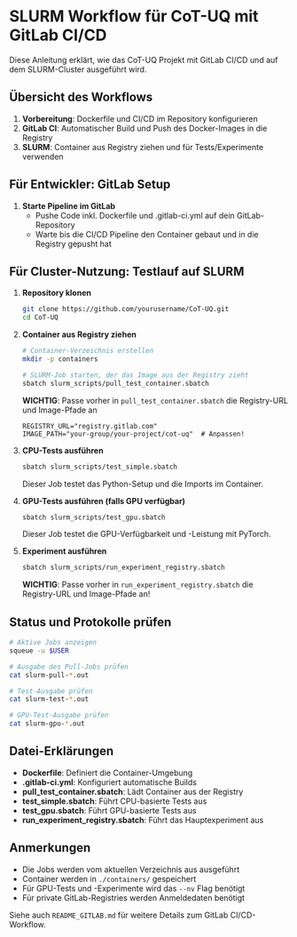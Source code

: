 # SLURM Workflow für CoT-UQ mit GitLab CI/CD

Diese Anleitung erklärt, wie das CoT-UQ Projekt mit GitLab CI/CD und auf dem SLURM-Cluster ausgeführt wird.

## Übersicht des Workflows

1. **Vorbereitung**: Dockerfile und CI/CD im Repository konfigurieren
2. **GitLab CI**: Automatischer Build und Push des Docker-Images in die Registry
3. **SLURM**: Container aus Registry ziehen und für Tests/Experimente verwenden

## Für Entwickler: GitLab Setup

1. **Starte Pipeline im GitLab**
   - Pushe Code inkl. Dockerfile und .gitlab-ci.yml auf dein GitLab-Repository
   - Warte bis die CI/CD Pipeline den Container gebaut und in die Registry gepusht hat

## Für Cluster-Nutzung: Testlauf auf SLURM

1. **Repository klonen**
   ```bash
   git clone https://github.com/yourusername/CoT-UQ.git
   cd CoT-UQ
   ```

2. **Container aus Registry ziehen**
   ```bash
   # Container-Verzeichnis erstellen
   mkdir -p containers
   
   # SLURM-Job starten, der das Image aus der Registry zieht
   sbatch slurm_scripts/pull_test_container.sbatch
   ```
   
   **WICHTIG**: Passe vorher in `pull_test_container.sbatch` die Registry-URL und Image-Pfade an
   ```
   REGISTRY_URL="registry.gitlab.com"
   IMAGE_PATH="your-group/your-project/cot-uq"  # Anpassen!
   ```

3. **CPU-Tests ausführen**
   ```bash
   sbatch slurm_scripts/test_simple.sbatch
   ```
   
   Dieser Job testet das Python-Setup und die Imports im Container.

4. **GPU-Tests ausführen (falls GPU verfügbar)**
   ```bash
   sbatch slurm_scripts/test_gpu.sbatch
   ```
   
   Dieser Job testet die GPU-Verfügbarkeit und -Leistung mit PyTorch.

5. **Experiment ausführen**
   ```bash
   sbatch slurm_scripts/run_experiment_registry.sbatch
   ```
   
   **WICHTIG**: Passe vorher in `run_experiment_registry.sbatch` die Registry-URL und Image-Pfade an!

## Status und Protokolle prüfen

```bash
# Aktive Jobs anzeigen
squeue -u $USER

# Ausgabe des Pull-Jobs prüfen
cat slurm-pull-*.out

# Test-Ausgabe prüfen
cat slurm-test-*.out

# GPU-Test-Ausgabe prüfen
cat slurm-gpu-*.out
```

## Datei-Erklärungen

- **Dockerfile**: Definiert die Container-Umgebung
- **.gitlab-ci.yml**: Konfiguriert automatische Builds
- **pull_test_container.sbatch**: Lädt Container aus der Registry
- **test_simple.sbatch**: Führt CPU-basierte Tests aus
- **test_gpu.sbatch**: Führt GPU-basierte Tests aus
- **run_experiment_registry.sbatch**: Führt das Hauptexperiment aus

## Anmerkungen

- Die Jobs werden vom aktuellen Verzeichnis aus ausgeführt
- Container werden in `./containers/` gespeichert
- Für GPU-Tests und -Experimente wird das `--nv` Flag benötigt
- Für private GitLab-Registries werden Anmeldedaten benötigt

Siehe auch `README_GITLAB.md` für weitere Details zum GitLab CI/CD-Workflow.
